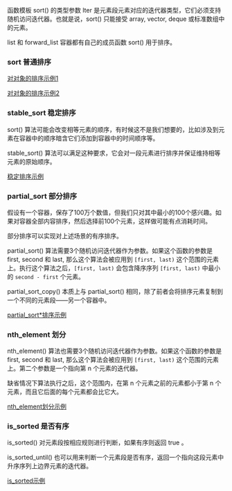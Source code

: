 
函数模板 sort<Iter>() 的类型参数 Iter 是元素段元素对应的迭代器类型，它们必须支持随机访问迭代器。也就是说，sort() 只能接受 array, vector, deque 或标准数组中的元素。

list 和 forward_list 容器都有自己的成员函数 sort() 用于排序。


### sort 普通排序

[对对象的排序示例1](04_容器算法/04_01_sort_object_1.cpp)

[对对象的排序示例2](04_容器算法/04_01_sort_object_2.cpp)


### stable_sort 稳定排序

sort() 算法可能会改变相等元素的顺序，有时候这不是我们想要的，比如涉及到元素在容器中的顺序暗含它们添加到容器中的时间顺序等。

stable_sort() 算法可以满足这种要求，它会对一段元素进行排序并保证维持相等元素的原始顺序。

[稳定排序示例](04_容器算法/04_01_stable_sort.cpp)


### partial_sort 部分排序

假设有一个容器，保存了100万个数值，但我们只对其中最小的100个感兴趣。如果对容器全部内容排序，然后选择前100个元素，这样做可能有点消耗时间。

部分排序可以实现对上述场景的有序排序。

partial_sort() 算法需要3个随机访问迭代器作为参数。如果这个函数的参数是 first, second 和 last, 那么这个算法会被应用到 `[first, last)` 这个范围的元素上。执行这个算法之后，`[first, last)` 会包含降序序列 `[first, last)` 中最小的 `second - first` 个元素。

partial_sort_copy() 本质上与 partial_sort() 相同，除了前者会将排序元素复制到一个不同的元素段——另一个容器中。 

[partial_sort*排序示例](04_容器算法/04_01_partial_sort.cpp)


### nth_element 划分

nth_element() 算法也需要3个随机访问迭代器作为参数。如果这个函数的参数是 first, second 和 last, 那么这个算法会被应用到 `[first, last)` 这个范围的元素上。第二个参数是一个指向第 n 个元素的迭代器。

缺省情况下算法执行之后，这个范围内，在第 n 个元素之前的元素都小于第 n 个元素，而且它后面的每个元素都会比它大。

[nth_element划分示例](04_容器算法/04_01_nth_element.cpp)


### is_sorted 是否有序

is_sorted() 对元素段按相应规则进行判断，如果有序则返回 true 。

is_sorted_until() 也可以用来判断一个元素段是否有序，返回一个指向这段元素中升序序列上边界元素的迭代器。

[is_sorted示例](04_容器算法/04_01_is_sorted.cpp)


